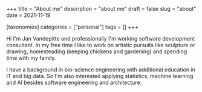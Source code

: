 +++
title = "About me"
description = "about me"
draft = false
slug = "about"
date = 2021-11-19

[taxonomies]
categories = ["personal"]
tags = []
+++

Hi I'm Jan Vandepitte and professionally I'm working software development consultant. In my free time I like to work on artistic pursuits like sculpture or drawing, homesteading (keeping chickens and gardening) and spending time with my family.

I have a background in bio-science engineering with additional education in IT and big data. So I'm also interested applying statistics, machine learning and AI besides software engineering and architecture.
